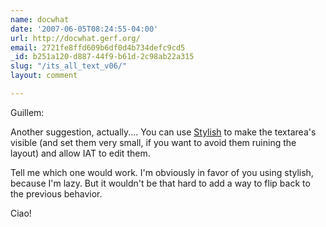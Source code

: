 ```yaml
---
name: docwhat
date: '2007-06-05T08:24:55-04:00'
url: http://docwhat.gerf.org/
email: 2721fe8ffd609b6df0d4b734defc9cd5
_id: b251a120-d887-44f9-b61d-2c98ab22a315
slug: "/its_all_text_v06/"
layout: comment

---
```


Guillem:

Another suggestion, actually.... You can use <a href="https://addons.mozilla.org/en-US/firefox/addon/2108" rel="nofollow">Stylish</a> to make the textarea's visible (and set them very small, if you want to avoid them ruining the layout) and allow IAT to edit them.

Tell me which one would work. I'm obviously in favor of you using stylish, because I'm lazy.  But it wouldn't be that hard to add a way to flip back to the previous behavior.

Ciao!
